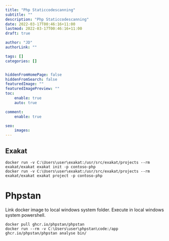 ```yaml
---
title: "Php Staticcodescanning"
subtitle: ""
description: "Php Staticcodescanning"
date: 2022-03-17T00:46:16+11:00
lastmod: 2022-03-17T00:46:16+11:00
draft: true

author: "JD"
authorLink: ""

tags: []
categories: []


hiddenFromHomePage: false
hiddenFromSearch: false
featuredImage: ""
featuredImagePreview: ""
toc:
    enable: true
    auto: true

comment:
    enable: true

seo:
    images:
---
```


## Exakat
```
docker run -v C:\Users\user\exakat:/usr/src/exakat/projects --rm exakat/exakat exakat init -p contoso-php
docker run -v C:\Users\user\exakat:/usr/src/exakat/projects --rm exakat/exakat exakat project -p contoso-php
```

# Phpstan
Link docker image to local windows system folder. Execute in local windows system powershell.
```
docker pull ghcr.io/phpstan/phpstan
docker run --rm -v C:\Users\user\phpstan\code:/app ghcr.io/phpstan/phpstan analyse bin/
```